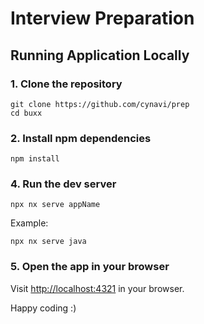 # Interview Preparation

## Running Application Locally

### 1. Clone the repository
```shell
git clone https://github.com/cynavi/prep
cd buxx
```

### 2. Install npm dependencies

```shell
npm install
```

### 4. Run the dev server
```shell
npx nx serve appName
```
Example:
```shell
npx nx serve java
```

### 5. Open the app in your browser

Visit [http://localhost:4321](http://localhost:4321) in your browser.

Happy coding :)
